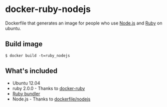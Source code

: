 # docker-ruby-nodejs

Dockerfile that generates an image for people who use [Node.js](http://nodejs.org/) and [Ruby](https://www.ruby-lang.org/) on ubuntu.

## Build image

    $ docker build -t=ruby_nodejs

## What's included

* Ubuntu 12.04
* ruby 2.0.0 - Thanks to [docker-ruby](https://github.com/Painted-Fox/docker-ruby)
* [Ruby bundler](https://github.com/bundler/bundler/)
* Node.js - Thanks to [dockerfile/nodejs](https://github.com/dockerfile/nodejs)